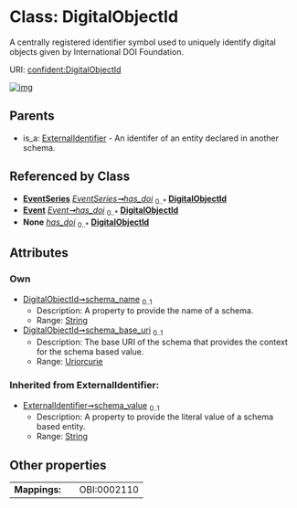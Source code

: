 
# Class: DigitalObjectId


A centrally registered identifier symbol used to uniquely identify digital objects given by International DOI Foundation.

URI: [confident:DigitalObjectId](https://raw.githubusercontent.com/TIBHannover/ConfIDent_schema/main/src/linkml/confident_schema.yaml#DigitalObjectId)


[![img](https://yuml.me/diagram/nofunky;dir:TB/class/[ExternalIdentifier],[EventSeries],[Event],[EventSeries]++-%20has_doi%200..*>[DigitalObjectId&#124;schema_name:string%20%3F;schema_base_uri:uriorcurie%20%3F;schema_value(i):string%20%3F],[Event]++-%20has_doi%200..*>[DigitalObjectId],[EventSeries]++-%20has_doi(i)%200..*>[DigitalObjectId],[Event]++-%20has_doi(i)%200..*>[DigitalObjectId],[Publication]++-%20has_doi%200..*>[DigitalObjectId],[ExternalIdentifier]^-[DigitalObjectId],[Publication])](https://yuml.me/diagram/nofunky;dir:TB/class/[ExternalIdentifier],[EventSeries],[Event],[EventSeries]++-%20has_doi%200..*>[DigitalObjectId&#124;schema_name:string%20%3F;schema_base_uri:uriorcurie%20%3F;schema_value(i):string%20%3F],[Event]++-%20has_doi%200..*>[DigitalObjectId],[EventSeries]++-%20has_doi(i)%200..*>[DigitalObjectId],[Event]++-%20has_doi(i)%200..*>[DigitalObjectId],[Publication]++-%20has_doi%200..*>[DigitalObjectId],[ExternalIdentifier]^-[DigitalObjectId],[Publication])

## Parents

 *  is_a: [ExternalIdentifier](ExternalIdentifier.md) - An identifer of an entity declared in another schema.

## Referenced by Class

 *  **[EventSeries](EventSeries.md)** *[EventSeries➞has_doi](EventSeries_has_doi.md)*  <sub>0..\*</sub>  **[DigitalObjectId](DigitalObjectId.md)**
 *  **[Event](Event.md)** *[Event➞has_doi](Event_has_doi.md)*  <sub>0..\*</sub>  **[DigitalObjectId](DigitalObjectId.md)**
 *  **None** *[has_doi](has_doi.md)*  <sub>0..\*</sub>  **[DigitalObjectId](DigitalObjectId.md)**

## Attributes


### Own

 * [DigitalObjectId➞schema_name](DigitalObjectId_schema_name.md)  <sub>0..1</sub>
     * Description: A property to provide the name of a schema.
     * Range: [String](types/String.md)
 * [DigitalObjectId➞schema_base_uri](DigitalObjectId_schema_base_uri.md)  <sub>0..1</sub>
     * Description: The base URI of the schema that provides the context for the schema based value.
     * Range: [Uriorcurie](types/Uriorcurie.md)

### Inherited from ExternalIdentifier:

 * [ExternalIdentifier➞schema_value](ExternalIdentifier_schema_value.md)  <sub>0..1</sub>
     * Description: A property to provide the literal value of a schema based entity.
     * Range: [String](types/String.md)

## Other properties

|  |  |  |
| --- | --- | --- |
| **Mappings:** | | OBI:0002110 |

